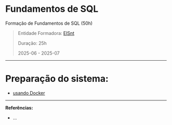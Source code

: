 # Fundamentos de SQL
Formação de Fundamentos de SQL (50h)

> Entidade Formadora: [EISnt](https://eisnt.com/)
>
> Duração: 25h
> 
> 2025-06 - 2025-07


* * *

# Preparação do sistema:
- [usando Docker](system_prep/README.md)


* * *
**Referências:**
* ...
